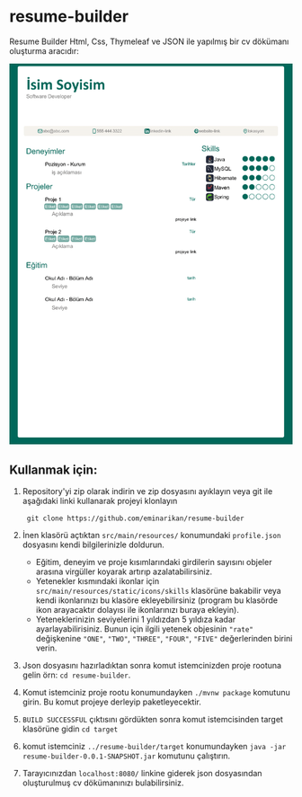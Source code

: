 # resume-builder
Resume Builder Html, Css, Thymeleaf ve JSON ile yapılmış bir cv dökümanı oluşturma aracıdır:

![Alt text](https://github.com/eminarikan/resume-builder/blob/master/resume-1.png "Cv")

## Kullanmak için:
  1. Repository'yi zip olarak indirin ve zip dosyasını ayıklayın veya git ile aşağıdaki linki kullanarak projeyi klonlayın
          
          git clone https://github.com/eminarikan/resume-builder
          
  2. İnen klasörü açtıktan `src/main/resources/` konumundaki `profile.json` dosyasını kendi bilgilerinizle doldurun.
      - Eğitim, deneyim ve proje kısımlarındaki girdilerin sayısını objeler arasına virgüller koyarak artırıp azalatabilirsiniz. 
      - Yetenekler kısmındaki ikonlar için `src/main/resources/static/icons/skills` klasörüne bakabilir veya kendi ikonlarınızı bu klasöre ekleyebilirsiniz (program bu klasörde ikon arayacaktır dolayısı ile ikonlarınızı buraya ekleyin). 
      - Yeteneklerinizin seviyelerini 1 yıldızdan 5 yıldıza kadar ayarlayabilirisiniz. Bunun için ilgili yetenek objesinin `"rate"` değişkenine `"ONE"`, `"TWO"`, `"THREE"`, `"FOUR"`, `"FIVE"` değerlerinden birini verin.
  3. Json dosyasını hazırladıktan sonra komut istemcinizden proje rootuna gelin  örn: `cd resume-builder`.
  4. Komut istemciniz proje rootu konumundayken `./mvnw package` komutunu girin. Bu komut projeye derleyip paketleyecektir.
  5. `BUILD SUCCESSFUL` çıktısını gördükten sonra komut istemcisinden target klasörüne gidin `cd target`
  6. komut istemciniz `../resume-builder/target` konumundayken  `java -jar resume-builder-0.0.1-SNAPSHOT.jar` komutunu çalıştırın.
  7. Tarayıcınızdan `localhost:8080/` linkine giderek json dosyasından oluşturulmuş cv dökümanınızı bulabilirsiniz.
